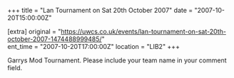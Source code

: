 +++
title = "Lan Tournament on Sat 20th October 2007"
date = "2007-10-20T15:00:00Z"

[extra]
original = "https://uwcs.co.uk/events/lan-tournament-on-sat-20th-october-2007-1474488999485/"    
ent_time = "2007-10-20T17:00:00Z"
location = "LIB2"
+++

Garrys Mod Tournament. Please include your team name in your comment field.

